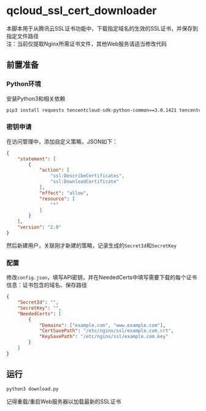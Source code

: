 # qcloud_ssl_cert_downloader

本脚本用于从腾讯云SSL证书功能中，下载指定域名的生效的SSL证书，并保存到指定文件路径  
注：当前仅提取Nginx所需证书文件，其他Web服务请适当修改代码

## 前置准备

### Python环境
安装Python3和相关依赖
```bash
pip3 install requests tencentcloud-sdk-python-common==3.0.1421 tencentcloud-sdk-python-ssl==3.0.1420
``` 

### 密钥申请
在访问管理中，添加自定义策略，JSON如下：
```json
{
    "statement": [
        {
            "action": [
                "ssl:DescribeCertificates",
                "ssl:DownloadCertificate"
            ],
            "effect": "allow",
            "resource": [
                "*"
            ]
        }
    ],
    "version": "2.0"
}
```

然后新建用户，关联刚才新建的策略，记录生成的`SecretId`和`SecretKey`

### 配置
修改`config.json`，填写API密钥，并在NeededCerts中填写需要下载的每个证书信息：证书包含的域名、保存路径
```json
{
    "SecretId": "",
    "SecretKey": "",
    "NeededCerts": [
        {
            "Domains": ["example.com", "www.example.com"],
            "CertSavePath": "/etc/nginx/ssl/example.com.crt",
            "KeySavePath": "/etc/nginx/ssl/example.com.key"
        }
    ]
}
```

## 运行

```bash
python3 download.py
```

记得重载/重启Web服务器以加载最新的SSL证书